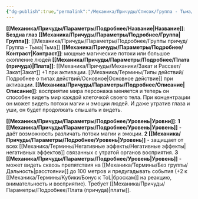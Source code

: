 ```yaml
---
{"dg-publish":true,"permalink":"/Механика/Причуды/Список/Группа - Тьма/Бездна глаз/","noteIcon":"","created":"2025-07-30T10:44:45.211+03:00","updated":"2025-07-29T23:53:03.313+03:00"}
---
```


**[[Механика/Причуды/Параметры/Подробнее/Название\|Название]]**: **Бездна глаз**
**[[Механика/Причуды/Параметры/Подробнее/Группа\|Группа]]**: [[Механика/Причуды/Параметры/Подробнее/Группы причуд/Группа - Тьма\|Тьма]] 
**[[Механика/Причуды/Параметры/Подробнее/Контраст\|Контраст]]**: мощные магические потоки или большое скопление людей
**[[Механика/Причуды/Параметры/Подробнее/Плата (причуда)\|Плата]]**: [[Механика/Причуды/Механики/Закат и Рассвет/Закат\|Закат]] +1 при активации. [[Механика/Термины/Типы действий/Подробнее о типах действий/Основное\|Основное действие]] при активации.
**[[Механика/Причуды/Параметры/Подробнее/Описание\|Описание]]**: восприятие мира персонажа меняется и теперь он способен видеть мир каждой клеточкой своего тела. При концентрации он может видеть потоки магии и эмоции людей. И даже утратив глаза и уши, он будет продолжать слышать и видеть.

**[[Механика/Причуды/Параметры/Подробнее/Уровень\|Уровни]]**:
**1 [[Механика/Причуды/Параметры/Подробнее/Уровень\|Уровень]]** - даёт возможность различать потоки магии и эмоции.
**2 [[Механика/Причуды/Параметры/Подробнее/Уровень\|Уровень]]** - защищает от всех [[Механика/Термины/Негативные эффекты/Негативные эффекты\|негативных эффектов]] связанных с утратой органов восприятия.
**3 [[Механика/Причуды/Параметры/Подробнее/Уровень\|Уровень]]** - может видеть сквозь препятствия на [[Механика/Термины/Без группы/Дальность\|расстоянии]] до 100 метров и предугадывать события (+2 к [[Механика/Термины/Кубики/Бонус к ToL\|броскам]] на реакцию, внимательность и восприятие). Требует [[Механика/Причуды/Параметры/Подробнее/Плата (причуда)\|платы]]. 
